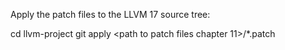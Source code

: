 Apply the patch files to the LLVM 17 source tree:

  cd llvm-project
  git apply <path to patch files chapter 11>/*.patch
